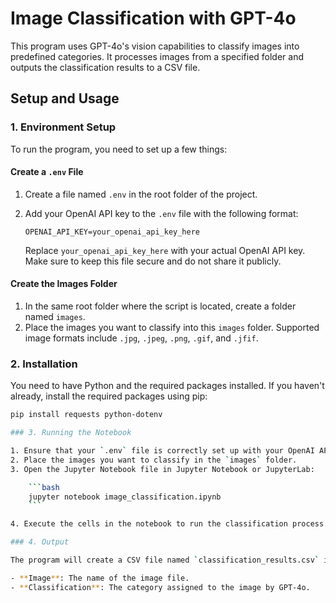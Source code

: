 # Image Classification with GPT-4o

This program uses GPT-4o's vision capabilities to classify images into predefined categories. It processes images from a specified folder and outputs the classification results to a CSV file.

## Setup and Usage

### 1. Environment Setup

To run the program, you need to set up a few things:

#### Create a `.env` File

1. Create a file named `.env` in the root folder of the project.
2. Add your OpenAI API key to the `.env` file with the following format:

    ```plaintext
    OPENAI_API_KEY=your_openai_api_key_here
    ```

   Replace `your_openai_api_key_here` with your actual OpenAI API key. Make sure to keep this file secure and do not share it publicly.

#### Create the Images Folder

1. In the same root folder where the script is located, create a folder named `images`.
2. Place the images you want to classify into this `images` folder. Supported image formats include `.jpg`, `.jpeg`, `.png`, `.gif`, and `.jfif`.

### 2. Installation

You need to have Python and the required packages installed. If you haven't already, install the required packages using pip:

```bash
pip install requests python-dotenv

### 3. Running the Notebook

1. Ensure that your `.env` file is correctly set up with your OpenAI API key.
2. Place the images you want to classify in the `images` folder.
3. Open the Jupyter Notebook file in Jupyter Notebook or JupyterLab:

    ```bash
    jupyter notebook image_classification.ipynb
    ```

4. Execute the cells in the notebook to run the classification process.

### 4. Output

The program will create a CSV file named `classification_results.csv` in the root folder of the project. This file will contain the classification results for each image processed. The CSV file will have two columns:

- **Image**: The name of the image file.
- **Classification**: The category assigned to the image by GPT-4o.

